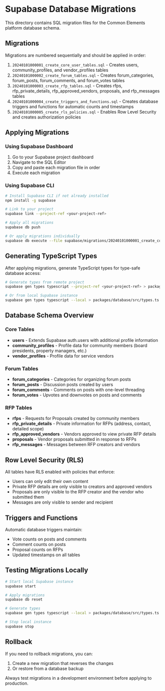 # Supabase Database Migrations

This directory contains SQL migration files for the Common Elements platform database schema.

## Migrations

Migrations are numbered sequentially and should be applied in order:

1. `20240101000001_create_core_user_tables.sql` - Creates users, community_profiles, and vendor_profiles tables
2. `20240101000002_create_forum_tables.sql` - Creates forum_categories, forum_posts, forum_comments, and forum_votes tables
3. `20240101000003_create_rfp_tables.sql` - Creates rfps, rfp_private_details, rfp_approved_vendors, proposals, and rfp_messages tables
4. `20240101000004_create_triggers_and_functions.sql` - Creates database triggers and functions for automatic counts and timestamps
5. `20240101000005_create_rls_policies.sql` - Enables Row Level Security and creates authorization policies

## Applying Migrations

### Using Supabase Dashboard

1. Go to your Supabase project dashboard
2. Navigate to the SQL Editor
3. Copy and paste each migration file in order
4. Execute each migration

### Using Supabase CLI

```bash
# Install Supabase CLI if not already installed
npm install -g supabase

# Link to your project
supabase link --project-ref <your-project-ref>

# Apply all migrations
supabase db push

# Or apply migrations individually
supabase db execute --file supabase/migrations/20240101000001_create_core_user_tables.sql
```

## Generating TypeScript Types

After applying migrations, generate TypeScript types for type-safe database access:

```bash
# Generate types from remote project
supabase gen types typescript --project-ref <your-project-ref> > packages/database/src/types.ts

# Or from local Supabase instance
supabase gen types typescript --local > packages/database/src/types.ts
```

## Database Schema Overview

### Core Tables

- **users** - Extends Supabase auth.users with additional profile information
- **community_profiles** - Profile data for community members (board presidents, property managers, etc.)
- **vendor_profiles** - Profile data for service vendors

### Forum Tables

- **forum_categories** - Categories for organizing forum posts
- **forum_posts** - Discussion posts created by users
- **forum_comments** - Comments on posts with one-level threading
- **forum_votes** - Upvotes and downvotes on posts and comments

### RFP Tables

- **rfps** - Requests for Proposals created by community members
- **rfp_private_details** - Private information for RFPs (address, contact, detailed scope)
- **rfp_approved_vendors** - Vendors approved to view private RFP details
- **proposals** - Vendor proposals submitted in response to RFPs
- **rfp_messages** - Messages between RFP creators and vendors

## Row Level Security (RLS)

All tables have RLS enabled with policies that enforce:

- Users can only edit their own content
- Private RFP details are only visible to creators and approved vendors
- Proposals are only visible to the RFP creator and the vendor who submitted them
- Messages are only visible to sender and recipient

## Triggers and Functions

Automatic database triggers maintain:

- Vote counts on posts and comments
- Comment counts on posts
- Proposal counts on RFPs
- Updated timestamps on all tables

## Testing Migrations Locally

```bash
# Start local Supabase instance
supabase start

# Apply migrations
supabase db reset

# Generate types
supabase gen types typescript --local > packages/database/src/types.ts

# Stop local instance
supabase stop
```

## Rollback

If you need to rollback migrations, you can:

1. Create a new migration that reverses the changes
2. Or restore from a database backup

Always test migrations in a development environment before applying to production.
